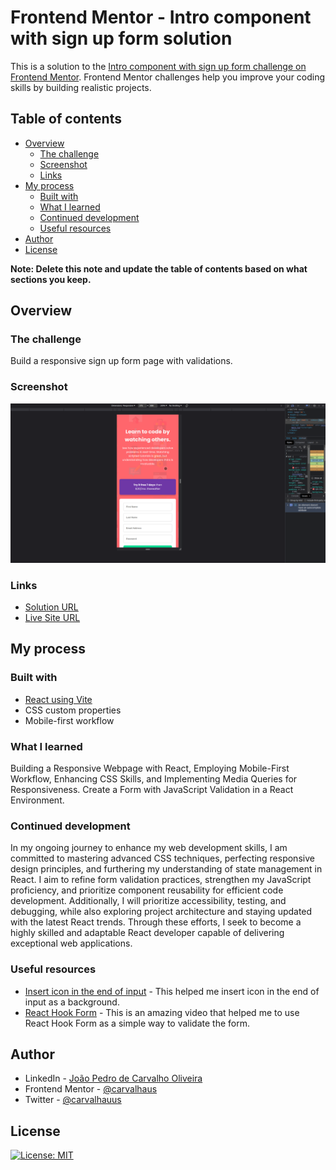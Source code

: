 # Frontend Mentor - Intro component with sign up form solution

This is a solution to the [Intro component with sign up form challenge on Frontend Mentor](https://www.frontendmentor.io/challenges/intro-component-with-signup-form-5cf91bd49edda32581d28fd1). Frontend Mentor challenges help you improve your coding skills by building realistic projects.

## Table of contents

- [Overview](#overview)
  - [The challenge](#the-challenge)
  - [Screenshot](#screenshot)
  - [Links](#links)
- [My process](#my-process)
  - [Built with](#built-with)
  - [What I learned](#what-i-learned)
  - [Continued development](#continued-development)
  - [Useful resources](#useful-resources)
- [Author](#author)
- [License](#license)

**Note: Delete this note and update the table of contents based on what sections you keep.**

## Overview

### The challenge

Build a responsive sign up form page with validations.

### Screenshot

![](/src/assets/signup-form.gif)

### Links

- [Solution URL](https://github.com/carvalhaus/signup-form)
- [Live Site URL](https://signup-form-carvalhaus.vercel.app/)

## My process

### Built with

- [React using Vite](https://vitejs.dev/guide/)
- CSS custom properties
- Mobile-first workflow

### What I learned

Building a Responsive Webpage with React, Employing Mobile-First Workflow, Enhancing CSS Skills, and Implementing Media Queries for Responsiveness. Create a Form with JavaScript Validation in a React Environment.

### Continued development

In my ongoing journey to enhance my web development skills, I am committed to mastering advanced CSS techniques, perfecting responsive design principles, and furthering my understanding of state management in React. I aim to refine form validation practices, strengthen my JavaScript proficiency, and prioritize component reusability for efficient code development. Additionally, I will prioritize accessibility, testing, and debugging, while also exploring project architecture and staying updated with the latest React trends. Through these efforts, I seek to become a highly skilled and adaptable React developer capable of delivering exceptional web applications.

### Useful resources

- [Insert icon in the end of input](https://stackoverflow.com/questions/31636233/insert-icon-in-the-end-of-input) - This helped me insert icon in the end of input as a background.
- [React Hook Form](https://www.youtube.com/watch?v=qH272VSWje4&ab_channel=FelipeRocha%E2%80%A2dicasparadevs) - This is an amazing video that helped me to use React Hook Form as a simple way to validate the form.

## Author

- LinkedIn - [João Pedro de Carvalho Oliveira](https://www.linkedin.com/in/joao-pedro-carvalho-oliveira/)
- Frontend Mentor - [@carvalhaus](https://www.frontendmentor.io/profile/carvalhaus)
- Twitter - [@carvalhauus](https://www.twitter.com/carvalhauus)

## License

[![License: MIT](https://img.shields.io/badge/License-MIT-yellow.svg)](https://opensource.org/licenses/MIT)
